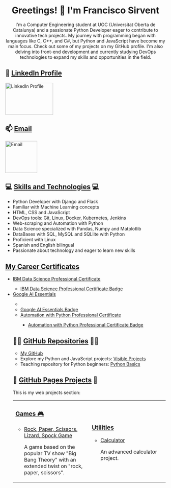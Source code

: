 <div align="center">
    <h1>Greetings! 👋 I'm Francisco Sirvent</h1>
    <p>
        I'm a Computer Engineering student at UOC (Universitat Oberta de Catalunya) and a passionate Python Developer eager to contribute to innovative tech projects.
        My journey with programming began with languages like C, C++, and C#, but Python and JavaScript have become my main focus. Check out some of my projects on my GitHub profile.
        I'm also delving into front-end development and currently studying DevOps technologies to expand my skills and opportunities in the field.
    </p>
</div>

<!-- Contact Links -->
<h2>🔗 <ins>LinkedIn Profile</ins></h2>
<p>
    <a href="https://www.linkedin.com/in/francisco-m-sirvent-candea-68749719b">
        <img src="https://logosmarcas.net/wp-content/uploads/2020/04/Linkedin-Logo.png" alt="LinkedIn Profile" width="150" height="100">
    </a>
</p>

<h2>📫 <ins>Email</ins></h2>
<p>
    <a href="mailto:fsirventcandea@gmail.com">
        <img src="https://th.bing.com/th/id/R.ae1fbd64a793791023ce79747500f709?rik=z%2bHyd97vQbPpFA&pid=ImgRaw&r=0" alt="Email" width="100" height="100">
    </a>
</p>

<!-- Skills Section -->
<h2>💻 <ins>Skills and Technologies</ins> 💻</h2>
<ul>
    <li>Python Developer with Django and Flask</li>
    <li>Familiar with Machine Learning concepts</li>
    <li>HTML, CSS and JavaScript</li>
    <li>DevOps tools: Git, Linux, Docker, Kubernetes, Jenkins</li>
    <li>Web-scraping and Automation with Python</li>
    <li>Data Science specialized with Pandas, Numpy and Matplotlib</li>
    <li>DataBases with SQL, MySQL and SQLlite with Python</li>
    <li>Proficient with Linux</li>
    <li>Spanish and English bilingual</li>
    <li>Passionate about technology and eager to learn new skills</li>
</ul>

<!-- My certificates -->
<h2><ins>My Career Certificates</ins></h2>
<ul>
    <li><a href="https://coursera.org/share/270d8d9563cf6b79e294a5d9ae3675d5">IBM Data Science Professional Certificate</a></li>
        <ul> 
            <li><a href="https://www.credly.com/badges/65ed31fa-9f14-498f-801e-faf6389ecf5b/public_url">IBM Data Science Professional Certificate Badge</a></li>
        </ul>
    <li><a href="https://coursera.org/share/a5d306330fca1fe7e3cee69ad86986ea">Google AI Essentials</a></li>
        <ul>
            <li><li><a href="https://www.credly.com/badges/8d31ae5c-6b53-467c-a90e-10c950ac5ece/public_url">Google AI Essentials Badge</a></li>
    <li><a href="https://coursera.org/share/c0abd0b098bdf516a8076abaebcec545">Automation with Python Professional Certificate</a></li>
        <ul> 
            <li><a href="https://www.credly.com/badges/c33ea208-5590-4126-8530-861ef0c7f4bd/public_url">Automation with Python Professional Certificate Badge</a></li>
        </ul>
</ul>

<!-- GitHub Repositories Section -->
<h2>👨‍💻 <ins>GitHub Repositories</ins> 👨‍💻</h2>
<ul>
    <li><ins><a href="https://github.com/fransirvent1994">My GitHub</a></ins></li>
    <li>Explore my Python and JavaScript projects: <a href="https://github.com/fransirvent1994/VisibleProjects">Visible Projects</a></li>
    <li>Teaching repository for Python beginners: <a href="https://github.com/fransirvent1994/Python-Basics">Python Basics</a></li>
</ul>

<!-- GitHub Pages Projects -->
<h2>🔨 <ins>GitHub Pages Projects</ins> 🔨</h2>
<p>This is my web projects section:</p>

<table>
    <tr>
        <td width="50%">
            <h3><b><u>Games 🎮</u></b></h3>
            <ul>
                <li><a href="https://fransirvent1994.github.io/Games/Game-LizSpock/LizSpockGame">Rock, Paper, Scissors, Lizard, Spock Game</a></li>
                <p>A game based on the popular TV show "Big Bang Theory" with an extended twist on "rock, paper, scissors".</p>
            </ul>
        </td>
        <td width="50%">
            <h3><b><u>Utilities</u></b></h3>
            <ul>
                <li><a href="https://fransirvent1994.github.io/Utilities/Calculator">Calculator</a></li>
                <p>An advanced calculator project.</p>
            </ul>
        </td>
    </tr>
